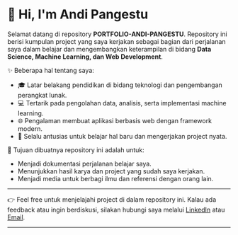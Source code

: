 # 👋 Hi, I'm Andi Pangestu

Selamat datang di repository **PORTFOLIO-ANDI-PANGESTU**.
Repository ini berisi kumpulan project yang saya kerjakan sebagai bagian dari perjalanan saya dalam belajar dan mengembangkan keterampilan di bidang **Data Science, Machine Learning, dan Web Development**.

✨ Beberapa hal tentang saya:

* 🎓 Latar belakang pendidikan di bidang teknologi dan pengembangan perangkat lunak.
* 💻 Tertarik pada pengolahan data, analisis, serta implementasi machine learning.
* 🌐 Pengalaman membuat aplikasi berbasis web dengan framework modern.
* 🚀 Selalu antusias untuk belajar hal baru dan mengerjakan project nyata.

📌 Tujuan dibuatnya repository ini adalah untuk:

* Menjadi dokumentasi perjalanan belajar saya.
* Menunjukkan hasil karya dan project yang sudah saya kerjakan.
* Menjadi media untuk berbagi ilmu dan referensi dengan orang lain.

---

👉 Feel free untuk menjelajahi project di dalam repository ini.
Kalau ada feedback atau ingin berdiskusi, silakan hubungi saya melalui [LinkedIn](https://www.linkedin.com/in/andipangestu/) atau [Email](andipangestu446@gmail.com).

---
